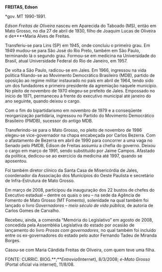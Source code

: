 **FREITAS, Edson**

\*gov. MT 1990-1991.

*Edson Freitas de Oliveira* nasceu em Aparecida do Taboado (MS), então
em Mato Grosso, no dia 27 de abril de 1930, filho de Joaquim Lucas de
Oliveira e de****Maria Alves de Freitas.

Transferiu-se para Lins (SP) em 1945, onde concluiu o primeiro grau. Em
1949 mudou-se para São José do Rio Preto, também em São Paulo,
terminando lá o segundo grau. Formou-se em medicina na Universidade do
Brasil, atual Universidade Federal do Rio de Janeiro, em 1957.

De volta a São Paulo, radicou-se em Jales. Em 1966, ingressou na vida
política filiando-se ao Movimento Democrático Brasileiro (MDB), partido
de oposição ao regime militar instaurado no país em abril de 1964, tendo
sido um dos fundadores e primeiro presidente da agremiação naquele
município. No pleito de novembro de 1970 elegeu-se prefeito de Jales.
Empossado no início de 1971, permaneceu à frente do executivo municipal
até janeiro do ano seguinte, quando deixou o cargo.

Com o fim do bipartidarismo em novembro de 1979 e a conseqüente
reorganização partidária, ingressou no Partido do Movimento Democrático
Brasileiro (PMDB), sucessor do antigo MDB.

Transferindo-se para o Mato Grosso, no pleito de novembro de 1986
elegeu-se vice-governador na chapa encabeçada por Carlos Bezerra. Com o
afastamento de Bezerra em abril de 1990 para concorrer a uma vaga no
Senado pelo PMDB, Édison de Freitas assumiu a chefia do governo. Deixou
o cargo em março de 1991, sendo substituído por Jaime Campos. Afastado
da política, dedicou-se ao exercício da medicina até 1997, quando se
aposentou.

Foi também diretor clínico da Santa Casa de Misericórdia de Jales,
coordenador da Associação dos Municípios do Oeste Paulista e secretário
de Infra-Estrutura de Mato Grosso.

Em março de 2008, participou da inauguração dos 22 bustos de chefes do
Executivo estadual – dentre os quais o seu – na sede da Agência de
Fomento de Mato Grosso (MT Fomento), solenidade na qual também foi
lançado o livro *Governadores – meio século de vida pública*, de autoria
de Carlos Gomes de Carvalho.

Recebeu, ainda, a comenda “Memória do Legislativo” em agosto de 2008,
concedida pela Assembléia Legislativa do estado por ocasião de
lançamento do livro *Prosas com governadores*, no qual também foi
incluído entre os ex-governadores do estado pelo autor Fernando Tadeu de
Miranda Borges.

Casou-se com Maria Cândida Freitas de Oliveira, com quem teve uma filha.

FONTE: CURRIC. BIOG.**;***Entrevia*(Internet), 8/3/2008; *e-Mato Grosso*
(Portal oficial via internet), 11/8/08.

 
